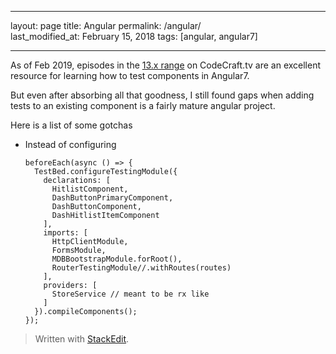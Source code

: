 
---  

layout: page
title: Angular
permalink: /angular/  
last_modified_at: February 15, 2018
tags: [angular, angular7]  

--- 

As of Feb 2019, episodes in the [13.x range](https://codecraft.tv/courses/angular/unit-testing/angular-test-bed/) on CodeCraft.tv are an excellent resource for learning how to test components in Angular7.

But even after absorbing all that goodness, I still found gaps when adding tests to an existing component is a fairly mature angular project.

Here is a list of some gotchas

* Instead of configuring
  ```
  beforeEach(async () => {
    TestBed.configureTestingModule({
      declarations: [
        HitlistComponent,
        DashButtonPrimaryComponent,
        DashButtonComponent,
        DashHitlistItemComponent
      ],
      imports: [
        HttpClientModule,
        FormsModule,
        MDBBootstrapModule.forRoot(),
        RouterTestingModule//.withRoutes(routes)
      ],
      providers: [
        StoreService // meant to be rx like
      ]
    }).compileComponents();
  });
  ```


> Written with  [StackEdit](https://stackedit.io/).

<!--stackedit_data:
eyJoaXN0b3J5IjpbOTAwMjAzMjkzXX0=
-->